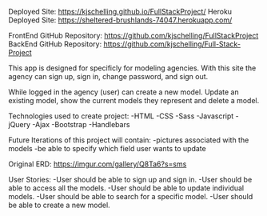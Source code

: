 Deployed Site: https://kjschelling.github.io/FullStackProject/
Heroku Deployed Site:  https://sheltered-brushlands-74047.herokuapp.com/

FrontEnd GitHub Repository: https://github.com/kjschelling/FullStackProject
BackEnd GitHub Repository: https://github.com/kjschelling/Full-Stack-Project

  This app is designed for specificly for modeling agencies. With this site
the agency can sign up, sign in, change password, and sign out.

 While logged in the agency (user) can create a new
model. Update an existing model, show the current models they represent and delete
a model.

Technologies used to create project:
  -HTML
  -CSS
  -Sass
  -Javascript
  -jQuery
  -Ajax
  -Bootstrap
  -Handlebars

Future Iterations of this project will contain:
 -pictures associated with the models
 -be able to specify which field user wants to update

Original ERD:
https://imgur.com/gallery/Q8Ta6?s=sms

User Stories:
-User should be able to sign up and sign in.
-User should be able to access all the models.
-User should be able to update individual models.
-User should be able to search for a specific model.
-User should be able to create a new model.
